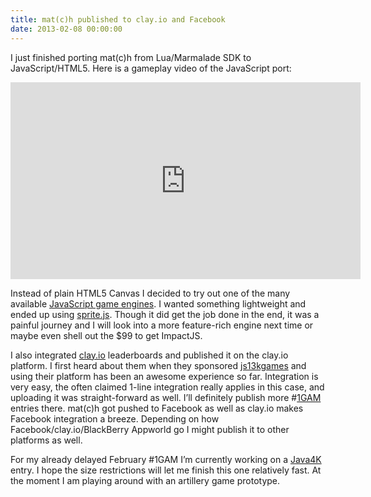 ```yaml
---
title: mat(c)h published to clay.io and Facebook
date: 2013-02-08 00:00:00
---
```

I just finished porting mat(c)h from Lua/Marmalade SDK to JavaScript/HTML5. Here is a gameplay video of the JavaScript port:

<iframe src="http://www.youtube.com/embed/53-R_h437EI" height="315" width="560" allowfullscreen="" frameborder="0"></iframe>

Instead of plain HTML5 Canvas I decided to try out one of the many available [JavaScript game engines](https://github.com/bebraw/jswiki/wiki/Game-Engines). I wanted something lightweight and ended up using [sprite.js](https://github.com/batiste/sprite.js/). Though it did get the job done in the end, it was a painful journey and I will look into a more feature-rich engine next time or maybe even shell out the $99 to get ImpactJS.

I also integrated [clay.io](http://clay.io/) leaderboards and published it on the clay.io platform. I first heard about them when they sponsored [js13kgames](http://js13kgames.com/) and using their platform has been an awesome experience so far. Integration is very easy, the often claimed 1-line integration really applies in this case, and uploading it was straight-forward as well. I’ll definitely publish more #[1GAM](http://onegameamonth.com/) entries there. mat(c)h got pushed to Facebook as well as clay.io makes Facebook integration a breeze. Depending on how Facebook/clay.io/BlackBerry Appworld go I might publish it to other platforms as well.

For my already delayed February #1GAM I’m currently working on a [Java4K](http://www.java4k.com/) entry. I hope the size restrictions will let me finish this one relatively fast. At the moment I am playing around with an artillery game prototype.